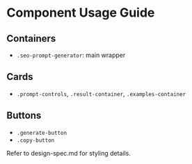 # Component Usage Guide

## Containers
- `.seo-prompt-generator`: main wrapper

## Cards
- `.prompt-controls`, `.result-container`, `.examples-container`

## Buttons
- `.generate-button`
- `.copy-button`

Refer to design-spec.md for styling details.
